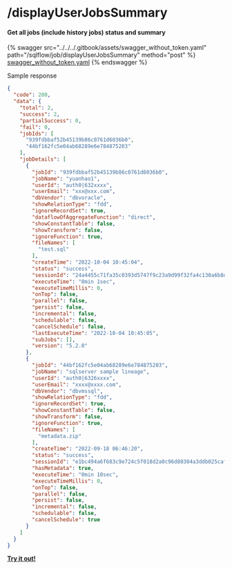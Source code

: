 # /displayUserJobsSummary

#### Get all jobs (include history jobs) status and summary

{% swagger src="../../../.gitbook/assets/swagger_without_token.yaml" path="/sqlflow/job/displayUserJobsSummary" method="post" %}
[swagger_without_token.yaml](../../../.gitbook/assets/swagger_without_token.yaml)
{% endswagger %}

Sample response

```json
{
  "code": 200,
  "data": {
    "total": 2,
    "success": 2,
    "partialSuccess": 0,
    "fail": 0,
    "jobIds": [
      "939fdbbaf52b45139b86c0761d6036b0",
      "44bf162fc5e04ab68289e6e784875203"
    ],
    "jobDetails": [
      {
        "jobId": "939fdbbaf52b45139b86c0761d6036b0",
        "jobName": "yuanhao1",
        "userId": "auth0|632xxxx",
        "userEmail": "xxx@xxx.com",
        "dbVendor": "dbvoracle",
        "showRelationType": "fdd",
        "ignoreRecordSet": true,
        "dataflowOfAggregateFunction": "direct",
        "showConstantTable": false,
        "showTransform": false,
        "ignoreFunction": true,
        "fileNames": [
          "test.sql"
        ],
        "createTime": "2022-10-04 10:45:04",
        "status": "success",
        "sessionId": "24a4455c71fa35c0393d5747f9c23a9d99f32fa4c130a6b8da8d6a7db8d157ae_1664880305725",
        "executeTime": "0min 1sec",
        "executeTimeMillis": 0,
        "onTop": false,
        "parallel": false,
        "persist": false,
        "incremental": false,
        "schedulable": false,
        "cancelSchedule": false,
        "lastExecuteTime": "2022-10-04 10:45:05",
        "subJobs": [],
        "version": "5.2.0"
      },
      {
        "jobId": "44bf162fc5e04ab68289e6e784875203",
        "jobName": "sqlserver sample lineage",
        "userId": "auth0|6326xxxx",
        "userEmail": "xxxx@xxxx.com",
        "dbVendor": "dbvmssql",
        "showRelationType": "fdd",
        "ignoreRecordSet": true,
        "showConstantTable": false,
        "showTransform": false,
        "ignoreFunction": true,
        "fileNames": [
          "metadata.zip"
        ],
        "createTime": "2022-09-18 06:46:20",
        "status": "success",
        "sessionId": "e1bc494a6f683c9e724c5f018d2a0c96d80304a3ddb025caf87dc1ac19e1a785_1636819107871",
        "hasMetadata": true,
        "executeTime": "0min 10sec",
        "executeTimeMillis": 0,
        "onTop": false,
        "parallel": false,
        "persist": false,
        "incremental": false,
        "schedulable": false,
        "cancelSchedule": true
      }
    ]
  }
}
```

[**Try it out!**](../../swagger-ui.md)
